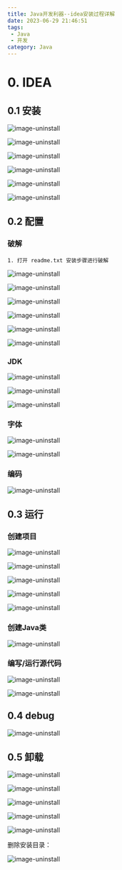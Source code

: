 ```yaml
---
title: Java开发利器--idea安装过程详解
date: 2023-06-29 21:46:51
tags: 
 - Java
 - 开发
category: Java
---
```

# 0. IDEA

## 0.1 安装

![image-uninstall](https://raw.githubusercontent.com/YukiCCC/figure/main/install01.png)

![image-uninstall](https://raw.githubusercontent.com/YukiCCC/figure/main/install02.png)

![image-uninstall](https://raw.githubusercontent.com/YukiCCC/figure/main/install03.png)

![image-uninstall](https://raw.githubusercontent.com/YukiCCC/figure/main/install04.png)

![image-uninstall](https://raw.githubusercontent.com/YukiCCC/figure/main/install05.png)

![image-uninstall](https://raw.githubusercontent.com/YukiCCC/figure/main/install06.png)

## 0.2 配置

### 破解

```
1. 打开 readme.txt 安装步骤进行破解
```

![image-uninstall](https://raw.githubusercontent.com/YukiCCC/figure/main/pack01.png)

![image-uninstall](https://raw.githubusercontent.com/YukiCCC/figure/main/pack2.png)

![image-uninstall](https://raw.githubusercontent.com/YukiCCC/figure/main/pack03.png)

![image-uninstall](https://raw.githubusercontent.com/YukiCCC/figure/main/pack05.png)

![image-uninstall](https://raw.githubusercontent.com/YukiCCC/figure/main/pack06.png)

![image-uninstall](https://raw.githubusercontent.com/YukiCCC/figure/main/pack07.png)

### JDK

![image-uninstall](https://raw.githubusercontent.com/YukiCCC/figure/main/config01.png)

![image-uninstall](https://raw.githubusercontent.com/YukiCCC/figure/main/config02.png)

![image-uninstall](https://raw.githubusercontent.com/YukiCCC/figure/main/jdk3.png)

### 字体

![image-uninstall](https://raw.githubusercontent.com/YukiCCC/figure/main/font01.png)

![image-uninstall](https://raw.githubusercontent.com/YukiCCC/figure/main/font02.png)

### 编码

![image-uninstall](https://raw.githubusercontent.com/YukiCCC/figure/main/encoding.png)

## 0.3 运行

### 创建项目

![image-uninstall](https://raw.githubusercontent.com/YukiCCC/figure/main/run01.png)

![image-uninstall](https://raw.githubusercontent.com/YukiCCC/figure/main/run02.png)

![image-uninstall](https://raw.githubusercontent.com/YukiCCC/figure/main/run03.png)

![image-uninstall](https://raw.githubusercontent.com/YukiCCC/figure/main/run04.png)

![image-uninstall](https://raw.githubusercontent.com/YukiCCC/figure/main/run05.png)

### 创建Java类

![image-uninstall](https://raw.githubusercontent.com/YukiCCC/figure/main/new01.png)

### 编写/运行源代码

![image-uninstall](https://raw.githubusercontent.com/YukiCCC/figure/main/hello.png)

![image-uninstall](https://raw.githubusercontent.com/YukiCCC/figure/main/run7.png)

## 0.4 debug

![image-uninstall](https://raw.githubusercontent.com/YukiCCC/figure/main/debug.png)

## 0.5 卸载

![image-uninstall](https://raw.githubusercontent.com/YukiCCC/figure/main/uninstall01.png)

![image-uninstall](https://raw.githubusercontent.com/YukiCCC/figure/main/uninstall02.png)

![image-uninstall](https://raw.githubusercontent.com/YukiCCC/figure/main/uninstall03.png)

![image-uninstall](https://raw.githubusercontent.com/YukiCCC/figure/main/uninstall04.png)

![image-uninstall](https://raw.githubusercontent.com/YukiCCC/figure/main/uninstall05.png)

删除安装目录：

![image-uninstall](https://raw.githubusercontent.com/YukiCCC/figure/main/uninstall06.png)
